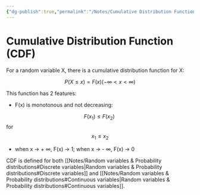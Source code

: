 ```yaml
---
{"dg-publish":true,"permalink":"/Notes/Cumulative Distribution Function (CDF)/","noteIcon":""}
---
```


# Cumulative Distribution Function (CDF)

For a random variable X, there is a cumulative distribution function for X:

$$P(X \le x) = F(x) (- \infty < x < \infty)$$

This function has 2 features:

-   F(x) is monotonous and not decreasing:

$$F(x_1) \leq F(x_2) \ $$ 
for
$$ x_1 \leq x_2$$

-   when x → + $\infty$, F(x) → 1; when x → - $\infty$, F(x) → 0

CDF is defined for both [[Notes/Random variables & Probability distributions#Discrete variables\|Random variables & Probability distributions#Discrete variables]] and [[Notes/Random variables & Probability distributions#Continuous variables\|Random variables & Probability distributions#Continuous variables]].
